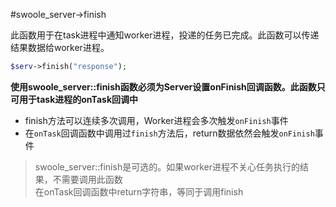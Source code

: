 #swoole_server->finish

此函数用于在task进程中通知worker进程，投递的任务已完成。此函数可以传递结果数据给worker进程。
```php
$serv->finish("response");
```
__使用swoole_server::finish函数必须为Server设置onFinish回调函数。此函数只可用于task进程的onTask回调中__

* finish方法可以连续多次调用，Worker进程会多次触发`onFinish`事件
* 在`onTask`回调函数中调用过`finish`方法后，return数据依然会触发`onFinish`事件

> swoole_server::finish是可选的。如果worker进程不关心任务执行的结果，不需要调用此函数  
> 在onTask回调函数中return字符串，等同于调用finish  
